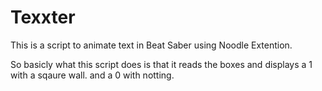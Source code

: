 # Texxter
This is a script to animate text in Beat Saber using Noodle Extention.

So basicly what this script does is that it reads the boxes and displays a 1 with a sqaure wall. and a 0 with notting.
